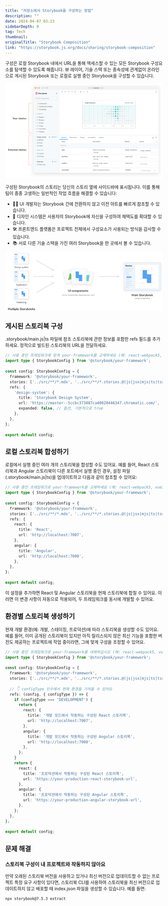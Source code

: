 ```yaml
---
title: "저장소에서 Storybook을 구성하는 방법"
description: ""
date: 2024-04-07 03:23
sidebarDepth: 0
tag: Tech
thumbnail: 
originalTitle: "Storybook Composition"
link: "https://storybook.js.org/docs/sharing/storybook-composition"
---
```



구성은 로컬 Storybook 내에서 URL을 통해 액세스할 수 있는 모든 Storybook 구성요소를 탐색할 수 있도록 해줍니다. 뷰 레이어, 기술 스택 또는 종속성에 관계없이 온라인으로 게시된 Storybook 또는 로컬로 실행 중인 Storybook을 구성할 수 있습니다.

![이미지](./img/StorybookComposition_0.png)

구성된 Storybook의 스토리는 당신의 스토리 옆에 사이드바에 표시됩니다. 이를 통해 팀이 종종 고생하는 일반적인 작업 흐름을 해결할 수 있습니다:

- 👩‍💻 UI 개발자는 Storybook 간에 전환하지 않고 이전 아트를 빠르게 참조할 수 있습니다.
- 🎨 디자인 시스템은 사용자의 Storybook에 자신을 구성하여 채택도를 확대할 수 있습니다.
- 🛠 프론트엔드 플랫폼은 프로젝트 전체에서 구성요소가 사용되는 방식을 감사할 수 있습니다.
- 📚 서로 다른 기술 스택을 가진 여러 Storybook을 한 곳에서 볼 수 있습니다.



![Storybook Composition](./img/StorybookComposition_1.png)

## 게시된 스토리북 구성

.storybook/main.js|ts 파일에 참조 스토리북에 관한 정보를 포함한 refs 필드를 추가하세요. 정적으로 빌드된 스토리북의 URL을 전달하세요.

```typescript
// 사용 중인 프레임워크에 맞게 your-framework를 교체하세요 (예: react-webpack5, vue3-vite)
import type { StorybookConfig } from '@storybook/your-framework';

const config: StorybookConfig = {
  framework: '@storybook/your-framework',
  stories: ['../src/**/*.mdx', '../src/**/*.stories.@(js|jsx|mjs|ts|tsx)'],
  refs: {
    'design-system': {
      title: 'Storybook Design System',
      url: 'https://master--5ccbc373887ca40020446347.chromatic.com/',
      expanded: false, // 옵션, 기본적으로 true
    },
  },
};

export default config;
```



## 로컬 스토리북 합성하기

로컬에서 실행 중인 여러 개의 스토리북을 합성할 수도 있어요. 예를 들어, React 스토리북과 Angular 스토리북이 다른 포트에서 실행 중인 경우, 설정 파일(.storybook/main.js|ts)을 업데이트하고 다음과 같이 참조할 수 있어요:

```typescript
// 사용 중인 프레임워크로 your-framework을 교체하세요 (예: react-webpack5, vue3-vite)
import type { StorybookConfig } from '@storybook/your-framework';

const config: StorybookConfig = {
  framework: '@storybook/your-framework',
  stories: ['../src/**/*.mdx', '../src/**/*.stories.@(js|jsx|mjs|ts|tsx)'],
  refs: {
    react: {
      title: 'React',
      url: 'http://localhost:7007',
    },
    angular: {
      title: 'Angular',
      url: 'http://localhost:7008',
    },
  },
};

export default config;
```

이 설정을 추가하면 React 및 Angular 스토리북을 현재 스토리북에 합칠 수 있어요. 이러면 이 변경 사항이 자동으로 적용되어, 두 프레임워크를 동시에 개발할 수 있어요.



## 환경별 스토리북 생성하기

현재 개발 환경(예: 개발, 스테이징, 프로덕션)에 따라 스토리북을 생성할 수도 있어요. 예를 들어, 이미 공개된 스토리북이 있지만 아직 릴리스되지 않은 최신 기능을 포함한 버전도 제공하는 프로젝트에 작업 중이라면, 그에 맞게 구성을 조정할 수 있어요. 

```typescript
// 사용 중인 프레임워크로 your-framework를 대체하십시오 (예: react-webpack5, vue3-vite)
import type { StorybookConfig } from '@storybook/your-framework';

const config: StorybookConfig = {
  framework: '@storybook/your-framework',
  stories: ['../src/**/*.mdx', '../src/**/*.stories.@(js|jsx|mjs|ts|tsx)'],

  // 👇 configType 인수에서 현재 환경을 가져올 수 있어요
  refs: (config, { configType }) => {
    if (configType === 'DEVELOPMENT') {
      return {
        react: {
          title: '개발 모드에서 작동하는 구성된 React 스토리북',
          url: 'http://localhost:7007',
        },
        angular: {
          title: '개발 모드에서 작동하는 구성된 Angular 스토리북',
          url: 'http://localhost:7008',
        },
      };
    }
    return {
      react: {
        title: '프로덕션에서 작동하는 구성된 React 스토리북',
        url: 'https://your-production-react-storybook-url',
      },
      angular: {
        title: '프로덕션에서 작동하는 구성된 Angular 스토리북',
        url: 'https://your-production-angular-storybook-url',
      },
    };
  },
};

export default config;
```

## 문제 해결



### 스토리북 구성이 내 프로젝트와 작동하지 않아요

만약 오래된 스토리북 버전을 사용하고 있거나 최신 버전으로 업데이트할 수 없는 프로젝트 특정 요구 사항이 있다면, 스토리북 CLI를 사용하여 스토리북을 최신 버전으로 업데이트하지 않고 배포할 때 index.json 파일을 생성할 수 있습니다. 예를 들면:

```npm
npx storybook@7.5.3 extract
```